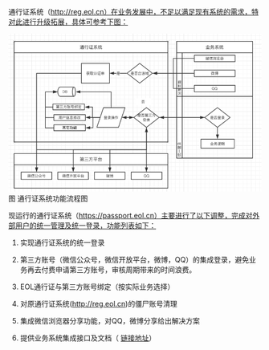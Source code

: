 通行证系统（http://reg.eol.cn）在业务发展中，不足以满足现有系统的需求，特对此进行升级拓展，具体可参考下图：

![通行证系统功能流程图](/assets/通行证系统功能流程图.png "通行证系统功能流程图")
图 通行证系统功能流程图

现运行的通行证系统（https://passport.eol.cn）主要进行了以下调整，完成对外部用户的统一管理及统一登录，功能列表如下：
1. 实现通行证系统的统一登录
2. 第三方账号（微信公众号，微信开放平台，微博，QQ）的集成登录，避免业务再去付费申请第三方账号，审核周期带来的时间浪费。

3. EOL通行证与第三方账号绑定（按实际业务选择）

4. 对原通行证系统(http://reg.eol.cn)的僵尸账号清理
5. 集成微信浏览器分享功能，对QQ，微博分享给出解决方案
6. 提供业务系统集成接口及文档（
[链接地址](http://wiki.dev.eol.com.cn/index.php/%E7%BB%9F%E4%B8%80%E7%99%BB%E5%BD%95%E7%B3%BB%E7%BB%9Fv1.0)）